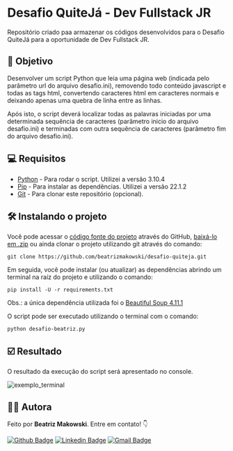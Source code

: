 # Desafio QuiteJá - Dev Fullstack JR

Repositório criado paa armazenar os códigos desenvolvidos para o Desafio QuiteJá para a oportunidade de Dev Fullstack JR.

## 🎯 Objetivo

Desenvolver um script Python que leia uma página web (indicada pelo parâmetro url do arquivo desafio.ini), removendo todo conteúdo javascript e todas as tags html, convertendo caracteres html em caracteres normais e deixando apenas uma quebra de linha entre as linhas.

Após isto, o script deverá localizar todas as palavras iniciadas por uma determinada sequência de caracteres (parâmetro inicio do arquivo desafio.ini) e terminadas com outra sequência de caracteres (parâmetro fim do arquivo desafio.ini).

## 💻 Requisitos

* [Python](https://www.python.org/downloads/) - Para rodar o script. Utilizei a versão 3.10.4
* [Pip](https://pip.pypa.io/en/stable/) - Para instalar as dependências. Utilizei a versão 22.1.2
* [Git](https://git-scm.com/downloads) - Para clonar este repositório (opcional).

## 🛠️ Instalando o projeto

Você pode acessar o [código fonte do projeto](https://github.com/beatrizmakowski/desafio-quiteja/tree/main) através do GitHub, [baixá-lo em .zip](https://github.com/beatrizmakowski/desafio-quiteja/archive/refs/heads/main.zip) ou ainda clonar o projeto utilizando git através do comando:

    git clone https://github.com/beatrizmakowski/desafio-quiteja.git

Em seguida, você pode instalar (ou atualizar) as dependências abrindo um terminal na raíz do projeto e utilizando o comando:

    pip install -U -r requirements.txt

Obs.: a única dependência utilizada foi o [Beautiful Soup 4.11.1](https://pypi.org/project/beautifulsoup4/#description)

O script pode ser executado utilizando o terminal com o comando:

    python desafio-beatriz.py

## ☑️ Resultado

O resultado da execução do script será apresentado no console.

![exemplo_terminal](https://user-images.githubusercontent.com/86008015/177977335-69896165-746c-480f-903f-6cdf7c1d8e71.PNG)

## 👩‍💻 Autora

Feito por **Beatriz Makowski**. Entre em contato! 👇

[![Github Badge](https://img.shields.io/badge/-GitHub-black?style=flat-square&logo=Github&logoColor=white&link=https://github.com/beatrizmakowski)](https://github.com/beatrizmakowski)  [![Linkedin Badge](https://img.shields.io/badge/-LinkedIn-blue?style=flat-square&logo=Linkedin&logoColor=white&link=https://www.linkedin.com/in/beatriz-makowski/)](https://www.linkedin.com/in/beatriz-makowski/)  [![Gmail Badge](https://img.shields.io/badge/-Gmail-c14438?style=flat-square&logo=Gmail&logoColor=white&link=mailto:bemakow@gmail.com)](mailto:bemakow@gmail.com)
